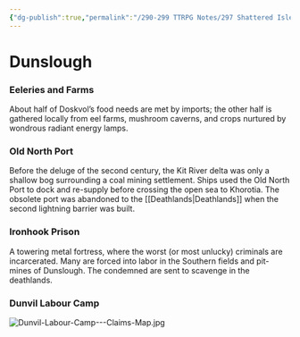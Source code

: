 ```yaml
---
{"dg-publish":true,"permalink":"/290-299 TTRPG Notes/297 Shattered Isles/20 Kivan/Districts/Dunslough/"}
---
```



# Dunslough

### Eeleries and Farms

About half of Doskvol’s food needs are met by imports; the other half is gathered locally from eel farms, mushroom caverns, and crops nurtured by wondrous radiant energy lamps.

### Old North Port

Before the deluge of the second century, the Kit River delta was only a shallow bog surrounding a coal mining settlement. Ships used the Old North Port to dock and re-supply before crossing the open sea to Khorotia. The obsolete port was abandoned to the [[Deathlands\|Deathlands]] when the second lightning barrier was built.

### Ironhook Prison

A towering metal fortress, where the worst (or most unlucky) criminals are incarcerated. Many are forced into labor in the Southern fields and pit-mines of Dunslough. The condemned are sent to scavenge in the deathlands.

### Dunvil Labour Camp

![Dunvil-Labour-Camp---Claims-Map.jpg](/img/user/290-299%20TTRPG%20Notes/297%20Shattered%20Isles/20%20Kivan/Districts/Dunvil-Labour-Camp---Claims-Map.jpg)
